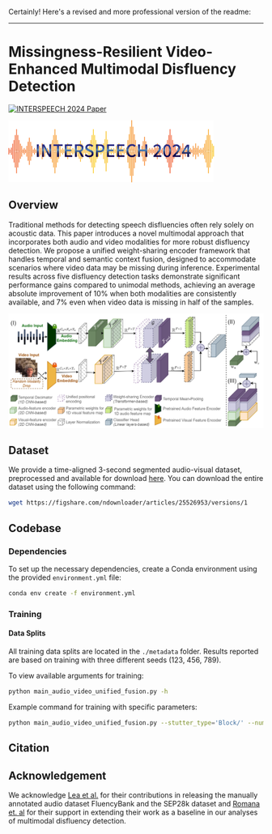 Certainly! Here's a revised and more professional version of the readme:

---

# Missingness-Resilient Video-Enhanced Multimodal Disfluency Detection

[![INTERSPEECH 2024 Paper](https://img.shields.io/badge/INterspeech%202024%20Paper-accepted-brightgreen.svg?style=for-the-badge)](https://www.interspeech2024.org/)

![INTERSPEECH Logo](utils/logo-2024.png)

## Overview

Traditional methods for detecting speech disfluencies often rely solely on acoustic data. This paper introduces a novel multimodal approach that incorporates both audio and video modalities for more robust disfluency detection. We propose a unified weight-sharing encoder framework that handles temporal and semantic context fusion, designed to accommodate scenarios where video data may be missing during inference. Experimental results across five disfluency detection tasks demonstrate significant performance gains compared to unimodal methods, achieving an average absolute improvement of 10% when both modalities are consistently available, and 7% even when video data is missing in half of the samples.

![System Diagram](utils/Interspeech_overall.drawio_annoated.png)

## Dataset

We provide a time-aligned 3-second segmented audio-visual dataset, preprocessed and available for download [here](https://figshare.com/articles/dataset/Audio_Visual_Database_for_Speech_Disfluency/25526953). You can download the entire dataset using the following command:

```bash
wget https://figshare.com/ndownloader/articles/25526953/versions/1
```

## Codebase

### Dependencies

To set up the necessary dependencies, create a Conda environment using the provided `environment.yml` file:

```bash
conda env create -f environment.yml
```

### Training

#### Data Splits

All training data splits are located in the `./metadata` folder. Results reported are based on training with three different seeds (123, 456, 789).

To view available arguments for training:

```bash
python main_audio_video_unified_fusion.py -h
```

Example command for training with specific parameters:

```bash
python main_audio_video_unified_fusion.py --stutter_type='Block/' --num_epochs=400 --p_mask=0.5 --seed_num=456
```

<!-- ### Evaluation -->

<!-- Include evaluation details if applicable -->

## Citation

<!-- Include citation information if applicable -->

## Acknowledgement

We acknowledge [Lea et al.](https://machinelearning.apple.com/research/stuttering-event-detection) for their contributions in releasing the manually annotated audio dataset FluencyBank and the SEP28k dataset and [Romana et. al](https://arxiv.org/pdf/2311.00867) for their support in extending their work as a baseline in our analyses of multimodal disfluency detection.
 
